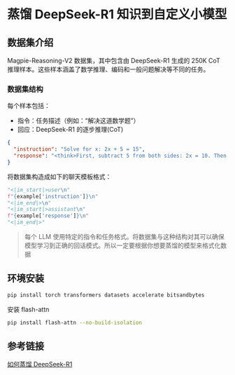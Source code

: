 # 蒸馏 DeepSeek-R1 知识到自定义小模型

## 数据集介绍

Magpie-Reasoning-V2 数据集，其中包含由 DeepSeek-R1 生成的 250K CoT 推理样本。这些样本涵盖了数学推理、编码和一般问题解决等不同的任务。

### 数据集结构

每个样本包括：

- 指令：任务描述（例如：“解决这道数学题”）
- 回应：DeepSeek-R1 的逐步推理(CoT)

```json
{
  "instruction": "Solve for x: 2x + 5 = 15",
  "response": "<think>First, subtract 5 from both sides: 2x = 10. Then, divide by 2: x = 5.</think>"
}
```

将数据集构造成如下的聊天模板格式：

```python
"<|im_start|>user\n"
f"{example['instruction']}\n"
"<|im_end|>\n"
"<|im_start|>assistant\n"
f"{example['response']}\n"
"<|im_end|>"
```

> 每个 LLM 使用特定的指令和任务格式。将数据集与这种结构对其可以确保模型学习到正确的回话模式。所以一定要根据你想要蒸馏的模型来格式化数据

## 环境安装

```bash
pip install torch transformers datasets accelerate bitsandbytes
```

安装 flash-attn

```bash
pip install flash-attn --no-build-isolation
```

## 参考链接

[如何蒸馏 DeepSeek-R1](https://www.cnblogs.com/little-horse/p/18701373)
